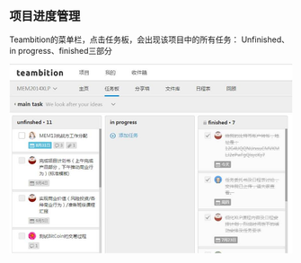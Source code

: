 ## 项目进度管理

Teambition的菜单栏，点击任务板，会出现该项目中的所有任务：
Unfinished、in progress、finished三部分

 
![0](00.jpg "0") 
